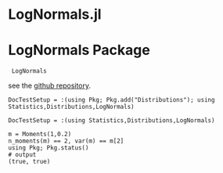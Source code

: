# LogNormals.jl

# LogNormals Package

```@docs
 LogNormals
```

see the [github repository](https://github.com/bgctw/LogNormals.jl).


```@meta
DocTestSetup = :(using Pkg; Pkg.add("Distributions"); using Statistics,Distributions,LogNormals)
```

```@meta
DocTestSetup = :(using Statistics,Distributions,LogNormals)
```

```jldoctest
m = Moments(1,0.2)
n_moments(m) == 2, var(m) == m[2]
using Pkg; Pkg.status()
# output
(true, true)
```
